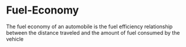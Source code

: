 # Fuel-Economy
The fuel economy of an automobile is the fuel efficiency relationship between the distance traveled and the amount of fuel consumed by the vehicle
